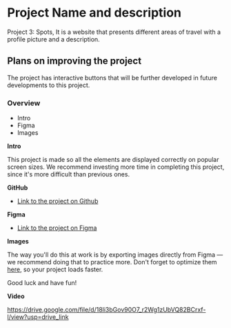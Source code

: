 # Project Name and description

Project 3: Spots, It is a website that presents different areas of travel with a profile picture and a description. 

## Plans on improving the project

The project has interactive buttons that will be further developed in future developments to this project.

### Overview  

* Intro  
* Figma  
* Images  
  
**Intro**
  
This project is made so all the elements are displayed correctly on popular screen sizes. We recommend investing more time in completing this project, since it's more difficult than previous ones.  
  
**GitHub**

* [Link to the project on Github](https://github.com/AbbyNicole9793/se_project_spots)

**Figma**  
  
* [Link to the project on Figma](https://www.figma.com/file/BBNm2bC3lj8QQMHlnqRsga/Sprint-3-Project-%E2%80%94-Spots?type=design&node-id=2%3A60&mode=design&t=afgNFybdorZO6cQo-1)
  
**Images**  
  
The way you'll do this at work is by exporting images directly from Figma — we recommend doing that to practice more. Don't forget to optimize them [here](https://tinypng.com/), so your project loads faster. 
  
Good luck and have fun!

**Video**

https://drive.google.com/file/d/18li3bGov90O7_r2Wg1zUbVQ82BCrxf-l/view?usp=drive_link
